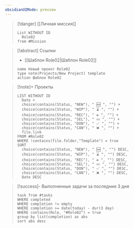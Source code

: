 ```yaml
---
obsidianUIMode: preview
---
```


> [!danger] [[Личная миссия]]
> ```dataview
> List WITHOUT ID 
> 	Role02
> from #Mission 
> ```

> [!abstract] Ссылки
> - [[Шаблон Role02|Шаблон Role02]]
> ```button
> name Новый проект Role02
> type note(Projects/New Project) template
> action Шаблон Role02
> ```

> [!note]+ Проекты
> ```dataview
> LIST WITHOUT ID 
> 	Date +
> 	choice(contains(Status, "NEW"), " 🆕 ", "") +
> 	choice(contains(Status, "WIP"), " ⌛ ", "") +
> 	choice(contains(Status, "REC"), " ♻️ ", "") +
> 	choice(contains(Status, "SEL"), " 💤 ", "") +
> 	choice(contains(Status, "DON"), " ✅ ", "") +
> 	choice(contains(Status, "CAN"), " ❌ ", "") +
> 	file.link
> FROM #Role02 
> WHERE !contains(file.folder,"Template") = true
> SORT
> 	choice(contains(Status, "NEW"), " 🆕 ", "") DESC,
> 	choice(contains(Status, "WIP"), " ⌛ ", "") DESC,
> 	choice(contains(Status, "REC"), " ♻️ ", "") DESC,
> 	choice(contains(Status, "SEL"), " 💤 ", "") DESC,
> 	choice(contains(Status, "DON"), " ✅ ", "") DESC,
> 	choice(contains(Status, "CAN"), " ❌ ", "") DESC,
> 	Date DESC
> ```

> [!success]- Выполненные задачи за последние 3 дня
> ```dataview
> task from #tasks
> WHERE completed
> WHERE completion != empty
> WHERE completion >= date(today) - dur(3 day)
> WHERE contains(Role, "#Role02") = true
> group by list(completion) as abs
> sort abs desc
> ```
